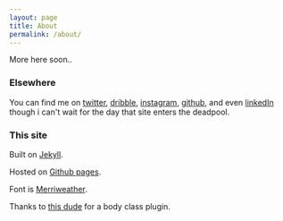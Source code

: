 ```yaml
---
layout: page
title: About
permalink: /about/
---
```


More here soon..

<!-- ![Aaron Relph](/aaron-relph-small.png "Aaron Relph") -->

### Elsewhere

You can find me on [twitter](http://www.twitter.com/aaronrelph), [dribble](http://www.dribbble.com/aaronrelph), [instagram](http://instagram.com/aaronrelph), [github](https://github.com/aaronrelph), and even [linkedIn](http://www.linkedin.com/in/aaronrelph/) though i can't wait for the day that site enters the deadpool.

### This site

Built on [Jekyll](http://jekyllrb.com/).

Hosted on [Github pages](https://pages.github.com/).

Font is [Merriweather](https://www.google.com/fonts/specimen/Merriweather).

Thanks to [this dude](https://joe8bit.com/article/jekyll-generate-body-class/) for a body class plugin.
